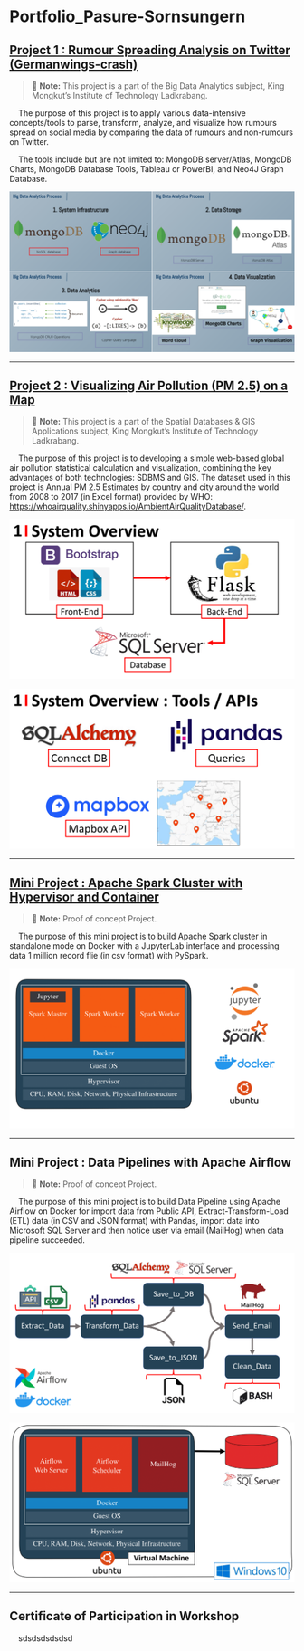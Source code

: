 # Portfolio_Pasure-Sornsungern

## [Project 1 : Rumour Spreading Analysis on Twitter (Germanwings-crash)](https://github.com/pasure/Portfolio_Pasure-Sornsungern/tree/main/Project%201%20:%20Rumour%20Spreading%20Analysis%20on%20Twitter)

> :memo: **Note:** This project is a part of the Big Data Analytics subject, King Mongkut’s Institute of Technology Ladkrabang.

&nbsp;&nbsp;&nbsp;&nbsp;The purpose of this project is to apply various data-intensive concepts/tools to parse, transform, analyze, and visualize how rumours spread on
social media by comparing the data of rumours and non-rumours on Twitter. 

&nbsp;&nbsp;&nbsp;&nbsp;The tools include but are not limited to: MongoDB server/Atlas, MongoDB Charts, MongoDB Database Tools, Tableau or PowerBI, and Neo4J Graph Database.

![Overview_Project1](/assets/images/Overview_Project1.png)

---------------

## [Project 2 : Visualizing Air Pollution (PM 2.5) on a Map](https://github.com/pasure/Portfolio_Pasure-Sornsungern/tree/main/Project%202%20:%20Visualizing%20Air%20Pollution%20(PM%202.5)%20on%20a%20Map)

> :memo: **Note:** This project is a part of the Spatial Databases & GIS Applications subject, King Mongkut’s Institute of Technology Ladkrabang.

&nbsp;&nbsp;&nbsp;&nbsp;The purpose of this project is to developing a simple web-based global air pollution statistical calculation and visualization, combining the key advantages of both technologies: SDBMS and GIS. The dataset used in this project is Annual PM 2.5 Estimates by
country and city around the world from 2008 to 2017 (in Excel format) provided by WHO: https://whoairquality.shinyapps.io/AmbientAirQualityDatabase/.

![Overview_Project2](/assets/images/PS_GIS_Port-01.png)

![Overview_Project2](/assets/images/PS_GIS_Port-02.png)

---------------

## [Mini Project : Apache Spark Cluster with Hypervisor and Container](https://github.com/pasure/Portfolio_Pasure-Sornsungern/tree/main/Mini%20Project%20:%20Apache%20Spark%20Cluster%20with%20Hypervisor%20and%20Container)

> :memo: **Note:** Proof of concept Project.

&nbsp;&nbsp;&nbsp;&nbsp;The purpose of this mini project is to build Apache Spark cluster in standalone mode on Docker with a JupyterLab interface and processing data 1 million record flie (in csv format) with PySpark.

![Overview_Project_Spark](/assets/images/Spark-01.png)

---------------

## Mini Project : Data Pipelines with Apache Airflow

> :memo: **Note:** Proof of concept Project.

&nbsp;&nbsp;&nbsp;&nbsp;The purpose of this mini project is to build Data Pipeline using Apache Airflow on Docker for import data from Public API, Extract-Transform-Load (ETL) data (in CSV and JSON format) with Pandas, import data into Microsoft SQL Server and then notice user via email (MailHog) when data pipeline succeeded.

![Overview_Project_Spark](/assets/images/Airflow-Images-01.png)

![Overview_Project_Spark](/assets/images/Airflow-Images-02.png)

---------------

## Certificate of Participation in Workshop

&nbsp;&nbsp;&nbsp;&nbsp;sdsdsdsdsdsd
